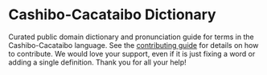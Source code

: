 
# Cashibo-Cacataibo Dictionary

Curated public domain dictionary and pronunciation guide for terms in the Cashibo-Cacataibo language. See the [contributing guide](https://github.com/drumworkteam/term/blob/make/.github/contributing.md) for details on how to contribute. We would love your support, even if it is just fixing a word or adding a single definition. Thank you for all your help!
